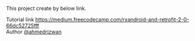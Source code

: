 This project create by below link.

Tutorial link https://medium.freecodecamp.com/rxandroid-and-retrofit-2-0-66dc52725fff<br>
Author [@ahmedrizwan](https://github.com/ahmedrizwan)
